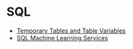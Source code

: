 # SQL

- [Temporary Tables and Table Variables](https://github.com/CathyXueqingZhang/Jobapplication/tree/master/SQL/temp.md)
- [SQL Machine Learning Services](https://github.com/CathyXueqingZhang/Jobapplication/tree/master/SQL/MachineLearningServices.md)

